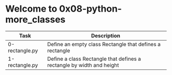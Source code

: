 # Welcome to 0x08-python-more_classes

| Task | Description |
| ---- | ----------- |
| 0-rectangle.py | Define an empty class Rectangle that defines a rectangle |
| 1-rectangle.py | Define a class Rectangle that defines a rectangle by width and height |
